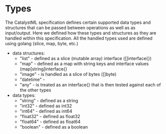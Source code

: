 # Types

The CatalystML specification defines certain supported data types and structures that can be passed between operations as well as as input/output.  Here we defined how these types and structures as they are handled within this specification.  All the handled types used are defined using golang (slice, map, byte, etc.)

* data structures:
    * "list" - defined as a slice (mutable array) interface ([]interface{})
    * "map" - defined as a map with string keys and interface values (map[string]interface{}
    * "image" - is handled as a slice of bytes ([]byte)
    * "datetime" - 
    * "any" - is treated as an interface{} that is then tested against each of the other types 
* data types:
    * "string" - defined as a string
    * "int32" - defined as int32
    * "int64" - defined as int64
    * "float32" - defined as float32
    * "float64" - defined as float64
    * "boolean" - defined as a boolean